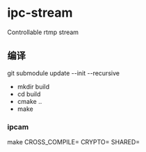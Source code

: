 # ipc-stream
Controllable rtmp stream

## 编译
git submodule update --init --recursive

- mkdir build
- cd build
- cmake ..
- make

### ipcam
make CROSS_COMPILE= CRYPTO= SHARED=

